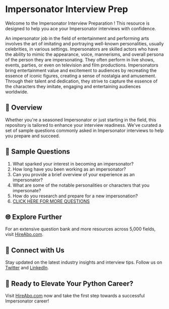 # Impersonator Interview Prep

Welcome to the Impersonator Interview Preparation ! This resource is designed to help you ace your Impersonator interviews with confidence.

An impersonator job in the field of entertainment and performing arts involves the art of imitating and portraying well-known personalities, usually celebrities, in various settings. Impersonators are skilled actors who have the ability to mimic the appearance, voice, mannerisms, and overall persona of the person they are impersonating. They often perform in live shows, events, parties, or even on television and film productions. Impersonators bring entertainment value and excitement to audiences by recreating the essence of iconic figures, creating a sense of nostalgia and amusement. Through their talent and dedication, they strive to capture the essence of the characters they imitate, engaging and entertaining audiences worldwide.

## 🚀 Overview

Whether you're a seasoned Impersonator or just starting in the field, this repository is tailored to enhance your interview readiness. We've curated a set of sample questions commonly asked in Impersonator interviews to help you prepare and succeed.

## 📝 Sample Questions

1. What sparked your interest in becoming an impersonator?
2. How long have you been working as an impersonator?
3. Can you provide a brief overview of your experience as an impersonator?
4. What are some of the notable personalities or characters that you impersonate?
5. How do you research and prepare for a new impersonation?
6. [CLICK HERE FOR MORE QUESTIONS](https://hireabo.com/job/16_0_29/Impersonator)

## 🌐 Explore Further

For an extensive question bank and more resources across 5,000 fields, visit [HireAbo.com](https://www.hireabo.com).

## 📱 Connect with Us

Stay updated on the latest industry insights and interview tips. Follow us on [Twitter](https://twitter.com/hireabo) and [LinkedIn](https://www.linkedin.com/in/hire-abo-3609972a8/).

## 🚀 Ready to Elevate Your Python Career?

Visit [HireAbo.com](https://www.hireabo.com) now and take the first step towards a successful Impersonator career!